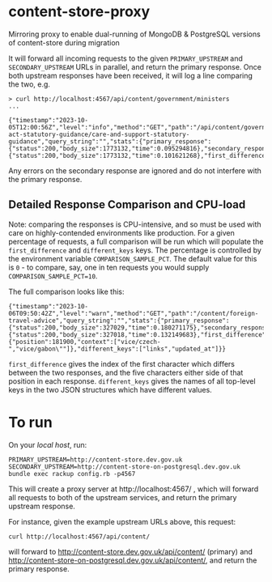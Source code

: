 # content-store-proxy
Mirroring proxy to enable dual-running of MongoDB &amp; PostgreSQL versions of content-store during migration

It will forward all incoming requests to the given `PRIMARY_UPSTREAM` and `SECONDARY_UPSTREAM` URLs in parallel, and return the primary response. Once both upstream responses have been received, it will log a line comparing the two, e.g.

```
> curl http://localhost:4567/api/content/government/ministers
...

{"timestamp":"2023-10-05T12:00:56Z","level":"info","method":"GET","path":"/api/content/government/publications/care-act-statutory-guidance/care-and-support-statutory-guidance","query_string":"","stats":{"primary_response":{"status":200,"body_size":1773132,"time":0.095294816},"secondary_response":{"status":200,"body_size":1773132,"time":0.101621268},"first_difference":"N/A","different_keys":"N/A"}}

```

Any errors on the secondary response are ignored and do not interfere with the primary response.

## Detailed Response Comparison and CPU-load

Note: comparing the responses is CPU-intensive, and so must be used with care on highly-contended environments like production. For a given percentage of requests, a full comparison will be run which will populate the `first_difference` and `different_keys` keys. The percentage is controlled by the environment variable `COMPARISON_SAMPLE_PCT`. The default value for this is `0` - to compare, say, one in ten requests you would supply `COMPARISON_SAMPLE_PCT=10`.

The full comparison looks like this:

```
{"timestamp":"2023-10-06T09:50:42Z","level":"warn","method":"GET","path":"/content/foreign-travel-advice","query_string":"","stats":{"primary_response":{"status":200,"body_size":327029,"time":0.180271175},"secondary_response":{"status":200,"body_size":327018,"time":0.132149683},"first_difference":{"position":181900,"context":["vice/czech-","vice/gabon\""]},"different_keys":["links","updated_at"]}}
```

`first_difference` gives the index of the first character which differs between the two responses, and the five characters either side of that position in each response.
`different_keys` gives the names of all top-level keys in the two JSON structures which have different values.



# To run

On your *local host*, run:

```
PRIMARY_UPSTREAM=http://content-store.dev.gov.uk SECONDARY_UPSTREAM=http://content-store-on-postgresql.dev.gov.uk bundle exec rackup config.rb -p4567 
```

This will create a proxy server at http://localhost:4567/ , which will forward all requests to both of the upstream services, and return the primary upstream response.

For instance, given the example upstream URLs above, this request:

```
curl http://localhost:4567/api/content/
```
will forward to  http://content-store.dev.gov.uk/api/content/ (primary) and http://content-store-on-postgresql.dev.gov.uk/api/content/, and return the primary response.
